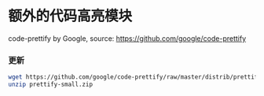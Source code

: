 # 额外的代码高亮模块
code-prettify by Google, source: <https://github.com/google/code-prettify>

### 更新
```bash
wget https://github.com/google/code-prettify/raw/master/distrib/prettify-small.zip
unzip prettify-small.zip
```
